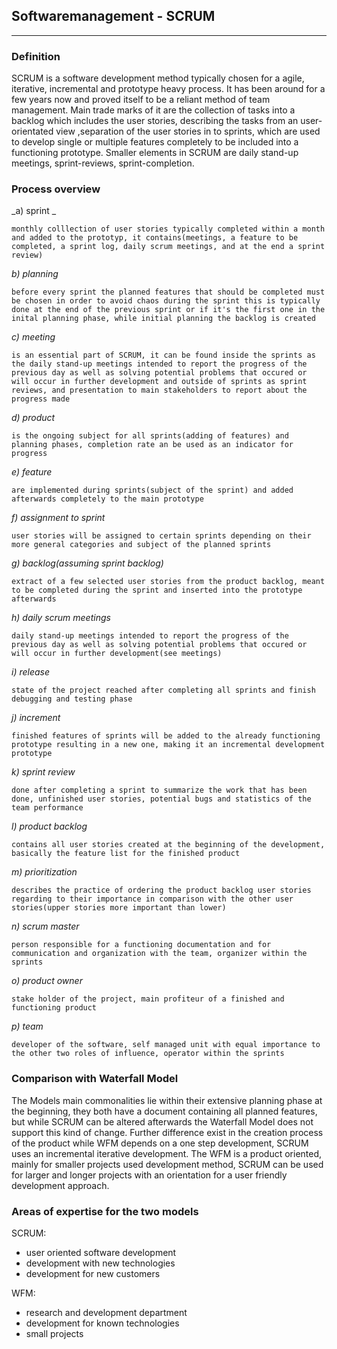 ## Softwaremanagement - SCRUM
---
### Definition

SCRUM is a software development method typically chosen for a agile, iterative, incremental and prototype heavy process. It has been around for a few years now and proved itself to be a reliant method of team management. Main trade marks of it are the collection of tasks into a backlog which includes the user stories, describing the tasks from an user-orientated view ,separation of the user stories in to sprints, which are used to develop single or multiple features completely to be included into a functioning prototype. Smaller elements in SCRUM are daily stand-up meetings, sprint-reviews, sprint-completion.

### Process overview
_a) sprint _
```
monthly colllection of user stories typically completed within a month and added to the prototyp, it contains(meetings, a feature to be completed, a sprint log, daily scrum meetings, and at the end a sprint review)
```
_b) planning_
```
before every sprint the planned features that should be completed must be chosen in order to avoid chaos during the sprint this is typically done at the end of the previous sprint or if it's the first one in the inital planning phase, while initial planning the backlog is created
```
_c) meeting_
```
is an essential part of SCRUM, it can be found inside the sprints as the daily stand-up meetings intended to report the progress of the previous day as well as solving potential problems that occured or will occur in further development and outside of sprints as sprint reviews, and presentation to main stakeholders to report about the progress made
```
_d) product_
```
is the ongoing subject for all sprints(adding of features) and planning phases, completion rate an be used as an indicator for progress
```
_e) feature_
```
are implemented during sprints(subject of the sprint) and added afterwards completely to the main prototype
```
_f) assignment to sprint_
```
user stories will be assigned to certain sprints depending on their more general categories and subject of the planned sprints
```
_g) backlog(assuming sprint backlog)_
```
extract of a few selected user stories from the product backlog, meant to be completed during the sprint and inserted into the prototype afterwards
```
_h) daily scrum meetings_
```
daily stand-up meetings intended to report the progress of the previous day as well as solving potential problems that occured or will occur in further development(see meetings)
```
_i) release_
```
state of the project reached after completing all sprints and finish debugging and testing phase
```
_j) increment_
```
finished features of sprints will be added to the already functioning prototype resulting in a new one, making it an incremental development prototype
```
_k) sprint review_
```
done after completing a sprint to summarize the work that has been done, unfinished user stories, potential bugs and statistics of the team performance
```
_l) product backlog_
```
contains all user stories created at the beginning of the development, basically the feature list for the finished product
```
_m) prioritization_
```
describes the practice of ordering the product backlog user stories regarding to their importance in comparison with the other user stories(upper stories more important than lower)
```
_n) scrum master_
```
person responsible for a functioning documentation and for communication and organization with the team, organizer within the sprints
```
_o) product owner_
```
stake holder of the project, main profiteur of a finished and functioning product
```
_p) team_
```
developer of the software, self managed unit with equal importance to the other two roles of influence, operator within the sprints
```

### Comparison with Waterfall Model
The Models main commonalities lie within their extensive planning phase at the beginning, they both have a document containing all planned features, but while SCRUM can be altered afterwards the Waterfall Model does not support this kind of change. Further difference exist in the creation process of the product while WFM depends on a one step development, SCRUM uses an incremental iterative development. The WFM is a product oriented, mainly for smaller projects used development method, SCRUM can be used for larger and longer projects with an orientation for a user friendly development approach.


### Areas of expertise for the two models
SCRUM:
- user oriented software development
- development with new technologies
- development for new customers

WFM:
- research and development department
- development for known technologies
- small projects 
	

